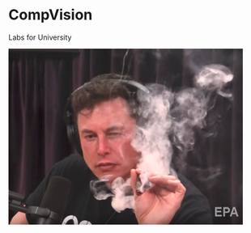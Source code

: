 # CompVision
Labs for University

![Иллюстрация к проекту](https://github.com/MrLebovsky/CompVision/blob/master/CompVision/61_tn.png)
